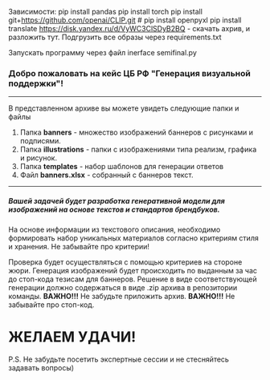 Зависимости:
pip install pandas
pip install torch
pip install git+https://github.com/openai/CLIP.git #
pip install openpyxl
pip install translate
https://disk.yandex.ru/d/VyWC3ClSDyB2BQ - скачать ахрив, и разложить тут.
Подгрузить все образы через requirements.txt

Запускать программу через файл inerface semifinal.py

### Добро пожаловать на кейс ЦБ РФ "Генерация визуальной поддержки"!
*** 
В представленном архиве вы можете увидеть следующие папки и файлы

1. Папка **banners** - множество изображений баннеров с рисунками и подписями.
2. Папка **illustrations** - папки с изображениями типа реализм, графика и рисунок.
3. Папка **templates** - набор шаблонов для генерации ответов
3. Файл **banners.xlsx** - собранный с баннеров текст.

***

##### Вашей задачей будет разработка генеративной модели для изображений на основе текстов и стандартов брендбуков.

На основе информации из текстового описания, необходимо формировать набор уникальных материалов согласно критериям стиля и хранения. Не забывайте про критерии!

Проверка будет осуществляться с помощью критериев на стороне жюри. Генерация изображений будет происходить по выданным за час до стоп-кода тезисам для баннеров. Решение в виде соответствующей генерации должно содержаться в виде .zip архива в репозитории команды.
**ВАЖНО!!!** Не забудьте приложить архив.
**ВАЖНО!!!** Не забывайте про стоп-код.

# ЖЕЛАЕМ УДАЧИ!

P.S. Не забудьте посетить экспертные сессии и не стесняйтесь задавать вопросы)

